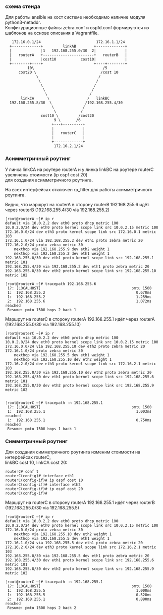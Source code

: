 
### cхема стенда

Для работы ansible на хост системе необходимо наличие модуля python3-netaddr.  
Конфигурационные файлы zebra.conf и ospfd.conf формируются из шаблонов на основе описания в Vagrantfile.



       172.16.0.1/24                         172.16.1.1/24
      +-------------+         linkAB        +-------------+
      |             |1   192.168.255.0/30  2|             |
      |   routerA   +-----------------------+   routerB   |
      |             |cost10           cost10|             |
      +--------+----+                       +----+--------+
              10\                               /5
          cost20 \                             /cost 10
                  \                           /
                   \                         /
                    \                       /
                     \                     /
                      \                   /
           linkCA      \                 /   linkBC
      192.168.255.8/30  \               /192.168.255.4/30
                         \             /
                          \           /
                    cost10 \         /cost20
                          9 \       /6
                         +---+-----+---+
                         |             |
                         |   routerC   |
                         |             |
                         +-------------+
                          172.16.2.1/24


### Асимметричный роутинг

У линка linkCA на роутере routerA и у линка linkBC на роутере routerC увеличены стоимости (ip ospf cost 20)  
 для создания асимметричного роутинга.

На всех интерфейсах отключен rp_filter для работы асимметричного роутинга.


Видно, что маршрут на routerA в сторону routerB 192.168.255.6 идёт через routerB (192.168.255.4/30 via 192.168.255.2)

    [root@routerA ~]# ip r
    default via 10.0.2.2 dev eth0 proto dhcp metric 100 
    10.0.2.0/24 dev eth0 proto kernel scope link src 10.0.2.15 metric 100 
    172.16.0.0/24 dev eth3 proto kernel scope link src 172.16.0.1 metric 103 
    172.16.1.0/24 via 192.168.255.2 dev eth1 proto zebra metric 20 
    172.16.2.0/24 proto zebra metric 30 
	    nexthop via 192.168.255.9 dev eth2 weight 1 
	    nexthop via 192.168.255.2 dev eth1 weight 1 
    192.168.255.0/30 dev eth1 proto kernel scope link src 192.168.255.1 metric 101 
    192.168.255.4/30 via 192.168.255.2 dev eth1 proto zebra metric 20 
    192.168.255.8/30 dev eth2 proto kernel scope link src 192.168.255.10 metric 102 

    [root@routerA ~]# tracepath 192.168.255.6
     1?: [LOCALHOST]                                         pmtu 1500
     1:  192.168.255.2                                         0.670ms 
     1:  192.168.255.2                                         1.259ms 
     2:  192.168.255.6                                         1.072ms reached
	 Resume: pmtu 1500 hops 2 back 1 



Маршрут на routerС в сторону routerA 192.168.255.1 идёт через routerA (192.168.255.0/30 via 192.168.255.10)

    [root@routerC ~]# ip r
    default via 10.0.2.2 dev eth0 proto dhcp metric 100 
    10.0.2.0/24 dev eth0 proto kernel scope link src 10.0.2.15 metric 100 
    172.16.0.0/24 via 192.168.255.10 dev eth2 proto zebra metric 20 
    172.16.1.0/24 proto zebra metric 30 
	    nexthop via 192.168.255.5 dev eth1 weight 1 
	    nexthop via 192.168.255.10 dev eth2 weight 1 
    172.16.2.0/24 dev eth3 proto kernel scope link src 172.16.2.1 metric 103 
    192.168.255.0/30 via 192.168.255.10 dev eth2 proto zebra metric 20 
    192.168.255.4/30 dev eth1 proto kernel scope link src 192.168.255.6 metric 101 
    192.168.255.8/30 dev eth2 proto kernel scope link src 192.168.255.9 metric 102 


    [root@routerC ~]# tracepath -n 192.168.255.1
     1?: [LOCALHOST]                                         pmtu 1500
     1:  192.168.255.1                                         1.003ms reached
     1:  192.168.255.1                                         0.750ms reached
	 Resume: pmtu 1500 hops 1 back 1 


### Cимметричный роутинг

Для создания симметричного роутинга изменим стоимости на интерфейсах routerC,  
linkBC cost 10, linkCA cost 20:

    routerC# conf t
    routerC(config)# interface eth1
    routerC(config-if)# ip ospf cost 10
    routerC(config-if)# interface eth2
    routerC(config-if)# ip ospf cost 20
    routerC(config-if)# 


Маршрут на routerС в сторону routerA 192.168.255.1 идёт через routerB (192.168.255.0/30 via 192.168.255.5)

    [root@routerC ~]# ip r
    default via 10.0.2.2 dev eth0 proto dhcp metric 100 
    10.0.2.0/24 dev eth0 proto kernel scope link src 10.0.2.15 metric 100 
    172.16.0.0/24 proto zebra metric 30 
	    nexthop via 192.168.255.10 dev eth2 weight 1 
	    nexthop via 192.168.255.5 dev eth1 weight 1 
    172.16.1.0/24 via 192.168.255.5 dev eth1 proto zebra metric 20 
    172.16.2.0/24 dev eth3 proto kernel scope link src 172.16.2.1 metric 103 
    192.168.255.0/30 via 192.168.255.5 dev eth1 proto zebra metric 20 
    192.168.255.4/30 dev eth1 proto kernel scope link src 192.168.255.6 metric 101 
    192.168.255.8/30 dev eth2 proto kernel scope link src 192.168.255.9 metric 102 

    [root@routerC ~]# tracepath -n 192.168.255.1
     1?: [LOCALHOST]                                         pmtu 1500
     1:  192.168.255.5                                         1.000ms 
     1:  192.168.255.5                                         0.528ms 
     2:  192.168.255.1                                         0.880ms reached
	 Resume: pmtu 1500 hops 2 back 2 

